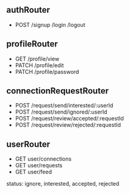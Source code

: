 ## authRouter

- POST
  /signup
  /login
  /logout

## profileRouter

- GET /profile/view
- PATCH /profile/edit
- PATCH /profile/password

## connectionRequestRouter

- POST /request/send/interested/:userId
- POST /request/send/ignored/:userId
- POST /request/review/accepted/:requestId
- POST /request/review/rejected/:requestId

## userRouter

- GET user/connections
- GET user/requests
- GET user/feed

status: ignore, interested, accepted, rejected
